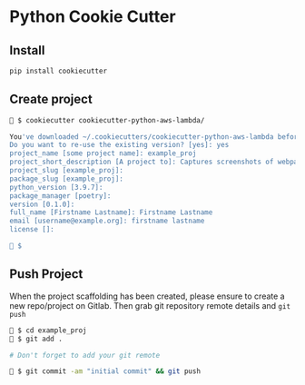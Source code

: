# Python Cookie Cutter

## Install

```bash
pip install cookiecutter
```

## Create project

```bash
🍪 $ cookiecutter cookiecutter-python-aws-lambda/

You've downloaded ~/.cookiecutters/cookiecutter-python-aws-lambda before. Is it okay to delete and re-download it? [yes]: no
Do you want to re-use the existing version? [yes]: yes
project_name [some project name]: example_proj
project_short_description [A project to]: Captures screenshots of webpages
project_slug [example_proj]:
package_slug [example_proj]:
python_version [3.9.7]:
package_manager [poetry]:
version [0.1.0]:
full_name [Firstname Lastname]: Firstname Lastname
email [username@example.org]: firstname lastname
license []:

🍪 $
```

## Push Project

When the project scaffolding has been created, please ensure to create a new repo/project on Gitlab. Then grab git repository remote details and `git push`

```bash
🍪 $ cd example_proj
🍪 $ git add .

# Don't forget to add your git remote

🍪 $ git commit -am "initial commit" && git push
```
